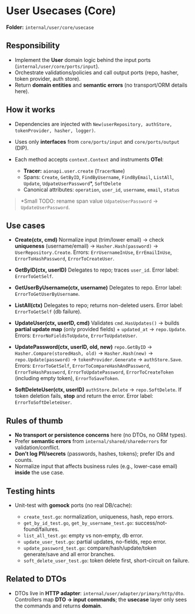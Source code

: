 # User Usecases (Core)

**Folder:** `internal/user/core/usecase`

## Responsibility

* Implement the **User** domain logic behind the input ports (`internal/user/core/ports/input`).
* Orchestrate validations/policies and call output ports (repo, hasher, token provider, auth store).
* Return **domain entities** and **semantic errors** (no transport/ORM details here).

## How it works

* Dependencies are injected with
  `New(userRepository, authStore, tokenProvider, hasher, logger)`.
* Uses only **interfaces** from `core/ports/input` and `core/ports/output` (DIP).
* Each method accepts `context.Context` and instruments **OTel**:

    * **Tracer:** `aionapi.user.create` (`TracerName`)
    * Spans: `Create`, `GetByID`, `FindByUsername`, `FindByEmail`, `ListAll`, `Update`, `UdpateUserPassword`\*, `SoftDelete`
    * Canonical attributes: `operation`, `user_id`, `username`, `email`, `status`

> \*Small TODO: rename span value `UdpateUserPassword` → `UpdateUserPassword`.

## Use cases

* **Create(ctx, cmd)**
  Normalize input (trim/lower email) → check **uniqueness** (username/email) → `Hasher.Hash(password)` → `UserRepository.Create`.
  Errors: `ErrUsernameInUse`, `ErrEmailInUse`, `ErrorToHashPassword`, `ErrorToCreateUser`.

* **GetByID(ctx, userID)**
  Delegates to repo; traces `user_id`.
  Error label: `ErrorToGetSelf`.

* **GetUserByUsername(ctx, username)**
  Delegates to repo.
  Error label: `ErrorToGetUserByUsername`.

* **ListAll(ctx)**
  Delegates to repo; returns non-deleted users.
  Error label: `ErrorToGetSelf` (db failure).

* **UpdateUser(ctx, userID, cmd)**
  Validates `cmd.HasUpdates()` → builds **partial update map** (only provided fields) + `updated_at` → `repo.Update`.
  Errors: `ErrorNoFieldsToUpdate`, `ErrorToUpdateUser`.

* **UpdatePassword(ctx, userID, old, new)**
  `repo.GetByID` → `Hasher.Compare(storedHash, old)` → `Hasher.Hash(new)` → `repo.Update(password)` →
  `tokenProvider.Generate` → `authStore.Save`.
  Errors: `ErrorToGetSelf`, `ErrorToCompareHashAndPassword`, `ErrorToHashPassword`, `ErrorToUpdatePassword`, `ErrorToCreateToken` (including empty token), `ErrorToSaveToken`.

* **SoftDeleteUser(ctx, userID)**
  `authStore.Delete` → `repo.SoftDelete`.
  If token deletion fails, **stop** and return the error.
  Error label: `ErrorToSoftDeleteUser`.

## Rules of thumb

* **No transport or persistence concerns** here (no DTOs, no ORM types).
* Prefer **semantic errors** from `internal/shared/sharederrors` for validation/conflict.
* **Don’t log PII/secrets** (passwords, hashes, tokens); prefer IDs and counts.
* Normalize input that affects business rules (e.g., lower-case email) **inside** the use case.

## Testing hints

* Unit-test with **gomock** ports (no real DB/cache):

    * `create_test.go`: normalization, uniqueness, hash, repo errors.
    * `get_by_id_test.go`, `get_by_username_test.go`: success/not-found/failures.
    * `list_all_test.go`: empty vs non-empty, db error.
    * `update_user_test.go`: partial updates, no-fields, repo error.
    * `update_password_test.go`: compare/hash/update/token generate/save and all error branches.
    * `soft_delete_user_test.go`: token delete first, short-circuit on failure.

## Related to DTOs

* DTOs live in **HTTP adapter**: `internal/user/adapter/primary/http/dto`.
  Controllers map **DTO → input commands**; the **usecase** layer only sees the commands and returns **domain**.
